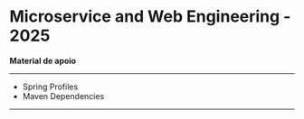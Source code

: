# Microservice and Web Engineering - 2025
**Material de apoio**
***

- Spring Profiles
- Maven Dependencies

***


